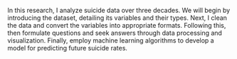 In this research, I  analyze suicide data over three decades. We will begin by introducing the dataset, detailing its variables and their types.
Next, I clean the data and convert the variables into appropriate formats. Following this, then formulate questions and seek answers through 
data processing and visualization. Finally,  employ machine learning algorithms to develop a model for predicting future suicide rates.


